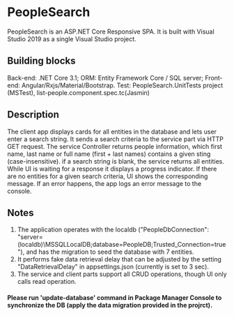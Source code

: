 # PeopleSearch
PeopleSearch is an ASP.NET Core Responsive SPA.
It is built with Visual Studio 2019 as a single Visual Studio project.

## Building blocks
Back-end: .NET Core 3.1;
ORM: Entity Framework Core / SQL server;
Front-end: Angular/Rxjs/Material/Bootstrap.
Test: PeopleSearch.UnitTests project (MSTest), list-people.component.spec.tc(Jasmin)

## Description
The client app displays cards for all entities in the database and lets user enter a search string.
It sends a search criteria to the service part via HTTP GET request. 
The service Controller returns people information, which first name, last name or full name (first + last names) contains a given sting (case-insensitive).
if a search string is blank, the service returns all entities.
While UI is waiting for a response it displays a progress indicator.
If there are no entities for a given search criteria, UI shows the corresponding message.
If an error happens, the app logs an error message to the console.

## Notes
1. The application operates with the localdb 
("PeopleDbConnection": "server=(localdb)\\MSSQLLocalDB;database=PeopleDB;Trusted_Connection=true"), 
and has the migration to seed the database with 7 entities.
2. It performs fake data retrieval delay that can be adjusted by the setting "DataRetrievalDelay" in appsettings.json (currently is set to 3 sec). 
3. The service and client parts support all CRUD operations, though UI only calls read operation.

#### Please run 'update-database' command in Package Manager Console to synchronize the DB (apply the data migration provided in the projrct).








